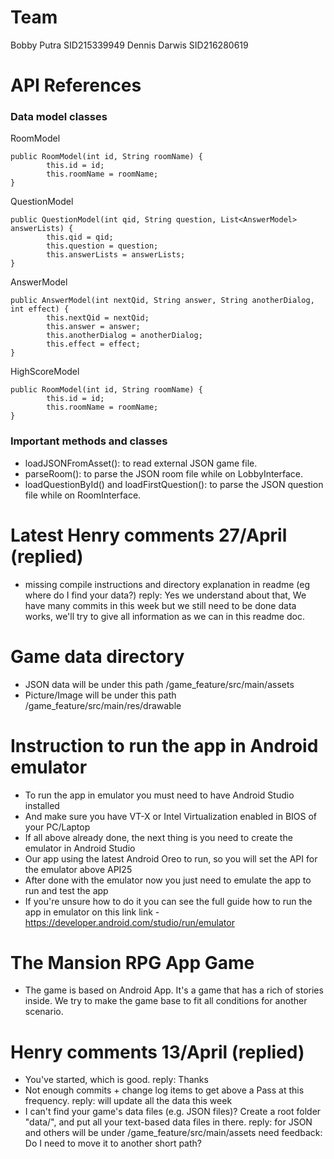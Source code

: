 # Team
Bobby Putra	SID215339949
Dennis Darwis SID216280619

# API References
### Data model classes
RoomModel
```
public RoomModel(int id, String roomName) {
        this.id = id;
        this.roomName = roomName;
}
```
QuestionModel
```
public QuestionModel(int qid, String question, List<AnswerModel> answerLists) {
        this.qid = qid;
        this.question = question;
        this.answerLists = answerLists;
}
```
AnswerModel
```
public AnswerModel(int nextQid, String answer, String anotherDialog, int effect) {
        this.nextQid = nextQid;
        this.answer = answer;
        this.anotherDialog = anotherDialog;
        this.effect = effect;
}
```
HighScoreModel
```
public RoomModel(int id, String roomName) {
        this.id = id;
        this.roomName = roomName;
}
```
### Important methods and classes
- loadJSONFromAsset(): to read external JSON game file.
- parseRoom(): to parse the JSON room file while on LobbyInterface.
- loadQuestionById() and loadFirstQuestion(): to parse the JSON question file while on RoomInterface.

# Latest Henry comments 27/April (replied)
- missing compile instructions and directory explanation in readme (eg where do I find your data?)
reply: Yes we understand about that, We have many commits in this week but we still need to be done data works, we'll
try to give all information as we can in this readme doc.

# Game data directory
- JSON data will be under this path /game_feature/src/main/assets
- Picture/Image will be under this path /game_feature/src/main/res/drawable

# Instruction to run the app in Android emulator
- To run the app in emulator you must need to have Android Studio installed
- And make sure you have VT-X or Intel Virtualization enabled in BIOS of your PC/Laptop
- If all above already done, the next thing is you need to create the emulator in Android Studio
- Our app using the latest Android Oreo to run, so you will set the API for the emulator above API25
- After done with the emulator now you just need to emulate the app to run and test the app
- If you're unsure how to do it you can see the full guide how to run the app in emulator on this link
link -https://developer.android.com/studio/run/emulator

# The Mansion RPG App Game
- The game is based on Android App. It's a game that has a rich of stories inside. We try to make the game base to fit all
conditions for another scenario.

# Henry comments 13/April (replied)
- You've started, which is good. reply: Thanks
- Not enough commits + change log items to get above a Pass at this frequency. reply: will update all the data this week
- I can't find your game's data files (e.g. JSON files)? Create a root folder "data/", and put all your text-based data files in there.
reply: for JSON and others will be under /game_feature/src/main/assets
need feedback: Do I need to move it to another short path?
